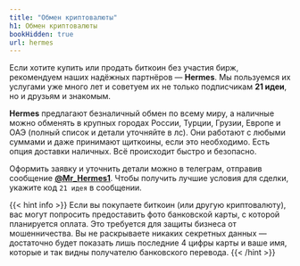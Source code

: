 ```yaml
---
title: "Обмен криптовалюты"
h1: Обмен криптовалюты
bookHidden: true
url: hermes
---
```


Если хотите купить или продать биткоин без участия бирж, рекомендуем наших надёжных партнёров — **Hermes**. Мы пользуемся их услугами уже много лет и советуем их не только подписчикам **21 идеи**, но и друзьям и знакомым.

**Hermes** предлагают безналичный обмен по всему миру, а наличные можно обменять в крупных городах России, Турции, Грузии, Европе и ОАЭ (полный список и детали уточняйте в лс). Они работают с любыми суммами и даже принимают щиткоины, если это необходимо. Есть опция доставки наличных. Всё происходит быстро и безопасно.

Оформить заявку и уточнить детали можно в телеграм, отправив сообщение __[@Mr_Hermes1](https://t.me/Mr_Hermes1)__. Чтобы получить лучшие условия для сделки, укажите код `21 идея` в сообщении.

{{< hint info >}}
Если вы покупаете биткоин (или другую криптовалюту), вас могут попросить предоставить фото банковской карты, с которой планируется оплата. Это требуется для защиты бизнеса от мошенничества. Вы не раскрываете никаких секретных данных — достаточно будет показать лишь последние 4 цифры карты и ваше имя, которые и так видны получателю банковского перевода.
{{< /hint >}}
